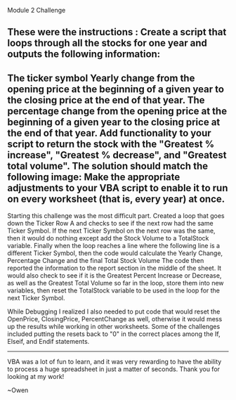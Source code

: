 Module 2 Challenge

These were the instructions : 
Create a script that loops through all the stocks for one year and outputs the following information:
-------
The ticker symbol
Yearly change from the opening price at the beginning of a given year to the closing price at the end of that year.
The percentage change from the opening price at the beginning of a given year to the closing price at the end of that year.
Add functionality to your script to return the stock with the "Greatest % increase", "Greatest % decrease", and "Greatest total volume". The solution should match the following image:
Make the appropriate adjustments to your VBA script to enable it to run on every worksheet (that is, every year) at once.
--------
Starting this challenge was the most difficult part.
Created a loop that goes down the Ticker Row A and checks to see if the next row had the same Ticker Symbol.
If the next Ticker Symbol on the next row was the same, then it would do nothing except add the Stock Volume to a TotalStock variable.
Finally when the loop reaches a line where the following line is a different Ticker Symbol, then the code would calculate the Yearly Change, Percentage Change and the final Total Stock Volume
The code then reported the information to the report section in the middle of the sheet.  It would also check to see if it is the Greatest Percent Increase or Decrease, as well as the Greatest Total Volume so far in the loop, store them into new variables, then reset      the TotalStock variable to be used in the loop for the next Ticker Symbol.

While Debugging I realized I also needed to put code that would reset the OpenPrice, ClosingPrice, PercentChange as well, otherwise it would mess up the results while working in other worksheets. Some of the challenges included putting the resets  back to "0" in the correct places among the If, Elseif, and Endif statements.

---------

VBA was a lot of fun to learn, and it was very rewarding to have the ability to process a huge spreadsheet in just a matter of seconds.  Thank you for looking at my work!

~Owen
  
  

